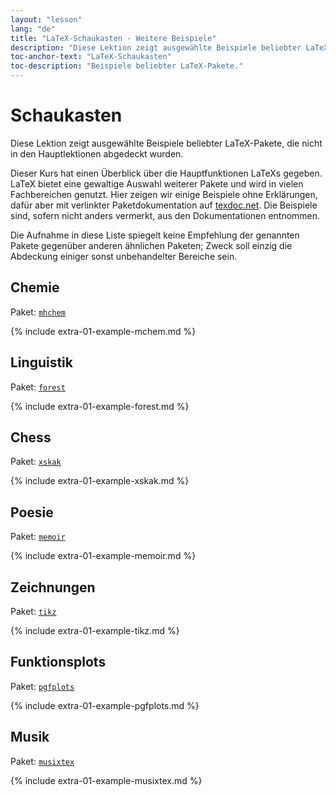 ```yaml
---
layout: "lesson"
lang: "de"
title: "LaTeX-Schaukasten - Weitere Beispiele"
description: "Diese Lektion zeigt ausgewählte Beispiele beliebter LaTeX-Pakete, die nicht in den Hauptlektionen abgedeckt wurden."
toc-anchor-text: "LaTeX-Schaukasten"
toc-description: "Beispiele beliebter LaTeX-Pakete."
---
```


# Schaukasten

<span
    class="summary">Diese Lektion zeigt ausgewählte Beispiele beliebter LaTeX-Pakete, die nicht in den Hauptlektionen abgedeckt wurden.</span>

Dieser Kurs hat einen Überblick über die Hauptfunktionen LaTeXs gegeben. LaTeX
bietet eine gewaltige Auswahl weiterer Pakete und wird in vielen Fachbereichen
genutzt. Hier zeigen wir einige Beispiele ohne Erklärungen, dafür aber mit
verlinkter Paketdokumentation auf [texdoc.net](https://texdoc.net). Die
Beispiele sind, sofern nicht anders vermerkt, aus den Dokumentationen entnommen.

<p
    class="hint">Die Aufnahme in diese Liste spiegelt keine Empfehlung der genannten Pakete gegenüber anderen ähnlichen Paketen; Zweck soll einzig die Abdeckung einiger sonst unbehandelter Bereiche sein.</p>

## Chemie

Paket: [`mhchem`](https://texdoc.net/pkg/mhchem)

{% include extra-01-example-mchem.md %}

## Linguistik

Paket: [`forest`](https://texdoc.net/pkg/forest)

{% include extra-01-example-forest.md %}

## Chess

<!-- not 2017 -->
Paket: [`xskak`](https://texdoc.net/pkg/xskak)

{% include extra-01-example-xskak.md %}

## Poesie

Paket: [`memoir`](https://texdoc.net/pkg/memoir)

{% include extra-01-example-memoir.md %}

## Zeichnungen

<!-- not 2017 -->
Paket: [`tikz`](https://texdoc.net/pkg/tikz)

{% include extra-01-example-tikz.md %}

## Funktionsplots

Paket: [`pgfplots`](https://texdoc.net/pkg/plots)

{% include extra-01-example-pgfplots.md %}

## Musik

Paket: [`musixtex`](https://texdoc.net/pkg/musixtex)

{% include extra-01-example-musixtex.md %}
